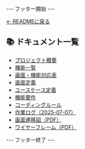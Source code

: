 --- フッター開始 ---

[← READMEに戻る]({{readme}})

## 📚 ドキュメント一覧

- [プロジェクト概要]({{prefix}}project-overview.md)
- [機能一覧]({{prefix}}features.md)
- [画面・機能対応表]({{prefix}}function_screen_map.md)
- [画面定義]({{prefix}}screens.md)
- [ユースケース定義]({{prefix}}usecase_reserve.md)
- [機能要件]({{prefix}}functional_requirements.md)
- [コーディングルール]({{prefix}}coding-rules.md)
- [作業ログ（2025-07-07）]({{prefix}}logs/2025-07-07.md)
- [画面遷移図（PDF）]({{prefix}}画面遷移図.pdf)
- [ワイヤーフレーム（PDF）]({{prefix}}ワイヤーフレーム.pdf)

--- フッター終了 ---